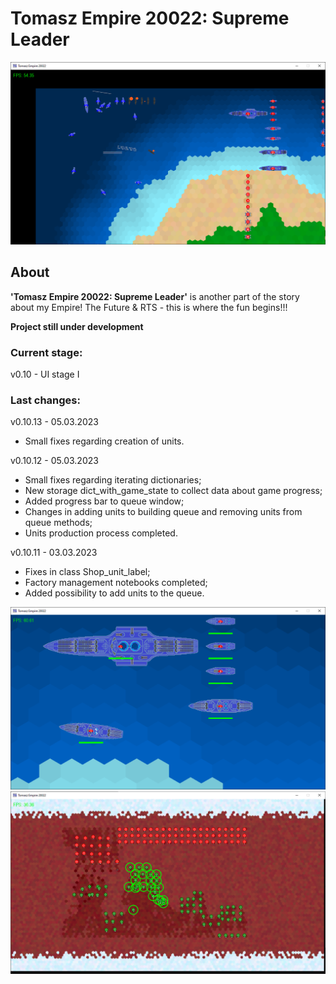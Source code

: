 # Tomasz Empire 20022: Supreme Leader

<p align="center">
  <img src="screens/screenshot1_20230115.png" alt="Tomasz Empire 20022">
</p>

## About
**'Tomasz Empire 20022: Supreme Leader'** is another part of the story about my Empire! The Future &amp; RTS - this is where the fun begins!!!

**Project still under development**

### Current stage:
v0.10 - UI stage I

### Last changes:
v0.10.13 - 05.03.2023

* Small fixes regarding creation of units.

v0.10.12 - 05.03.2023

* Small fixes regarding iterating dictionaries;
* New storage dict_with_game_state to collect data about game progress;
* Added progress bar to queue window;
* Changes in adding units to building queue and removing units from queue methods;
* Units production process completed.

v0.10.11 - 03.03.2023

* Fixes in class Shop_unit_label;
* Factory management notebooks completed;
* Added possibility to add units to the queue.

<p align="center">
  <img src="screens/screenshot2_20230115.png" alt="Tomasz Empire 20022 - Fleet">
  <br />
  <img src="screens/screenshot3_20230115.png" alt="Tomasz Empire 20022 - Mars poles Map">
</p>
